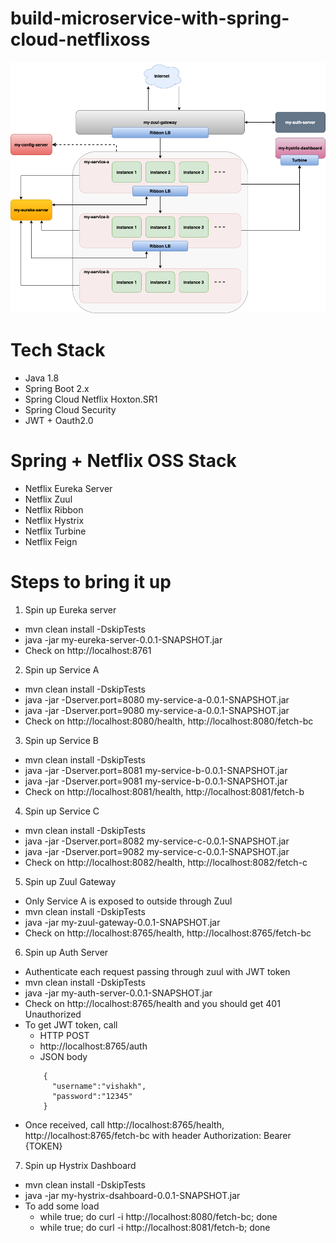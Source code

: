 # build-microservice-with-spring-cloud-netflixoss

![alt text](https://github.com/Hitman007IN/build-microservice-with-spring-cloud-netflixoss/blob/master/screenshot/microservice_architecture.png)

# Tech Stack
- Java 1.8
- Spring Boot 2.x
- Spring Cloud Netflix Hoxton.SR1
- Spring Cloud Security
- JWT + Oauth2.0

# Spring + Netflix OSS Stack
- Netflix Eureka Server
- Netflix Zuul
- Netflix Ribbon
- Netflix Hystrix
- Netflix Turbine
- Netflix Feign

# Steps to bring it up

1) Spin up Eureka server
- mvn clean install -DskipTests
- java -jar my-eureka-server-0.0.1-SNAPSHOT.jar
- Check on http://localhost:8761

2) Spin up Service A
- mvn clean install -DskipTests
- java -jar -Dserver.port=8080 my-service-a-0.0.1-SNAPSHOT.jar
- java -jar -Dserver.port=9080 my-service-a-0.0.1-SNAPSHOT.jar
- Check on http://localhost:8080/health, http://localhost:8080/fetch-bc

3) Spin up Service B
- mvn clean install -DskipTests
- java -jar -Dserver.port=8081 my-service-b-0.0.1-SNAPSHOT.jar
- java -jar -Dserver.port=9081 my-service-b-0.0.1-SNAPSHOT.jar
- Check on http://localhost:8081/health, http://localhost:8081/fetch-b

4) Spin up Service C
- mvn clean install -DskipTests
- java -jar -Dserver.port=8082 my-service-c-0.0.1-SNAPSHOT.jar
- java -jar -Dserver.port=9082 my-service-c-0.0.1-SNAPSHOT.jar
- Check on http://localhost:8082/health, http://localhost:8082/fetch-c

5) Spin up Zuul Gateway
- Only Service A is exposed to outside through Zuul
- mvn clean install -DskipTests
- java -jar my-zuul-gateway-0.0.1-SNAPSHOT.jar
- Check on http://localhost:8765/health, http://localhost:8765/fetch-bc

6) Spin up Auth Server
- Authenticate each request passing through zuul with JWT token
- mvn clean install -DskipTests
- java -jar my-auth-server-0.0.1-SNAPSHOT.jar
- Check on http://localhost:8765/health and you should get 401 Unauthorized
- To get JWT token, call 
	- HTTP POST
	- http://localhost:8765/auth
	- JSON body
	``` 
	    {
          "username":"vishakh",
          "password":"12345"
        }
	```
- Once received, call http://localhost:8765/health, http://localhost:8765/fetch-bc with header Authorization: Bearer {TOKEN}

7) Spin up Hystrix Dashboard
- mvn clean install -DskipTests
- java -jar my-hystrix-dsahboard-0.0.1-SNAPSHOT.jar
- To add some load
	- while true; do curl -i http://localhost:8080/fetch-bc; done
	- while true; do curl -i http://localhost:8081/fetch-b; done
